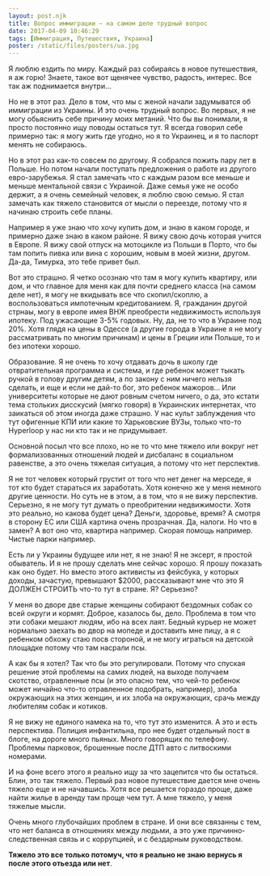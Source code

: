 ```yaml
---
layout: post.njk
title: Вопрос иммиграции – на самом деле трудный вопрос
date: 2017-04-09 10:46:29
tags: [Иммиграция, Путешествия, Украина]
poster: /static/files/posters/ua.jpg
---
```


Я люблю ездить по миру. Каждый раз собираясь в новое путешествия, я аж горю! Знаете, такое вот щенячее чувство, радость, интерес. Все так аж поднимается внутри… 

Но не в этот раз. Дело в том, что мы с женой начали задумыватся об иммиграции из Украины. И это очень трудный вопрос. Во первых, я не могу обьяснить себе причину моих метаний. Что бы вы понимали, я просто постоянно ищу поводы остаться тут. Я всегда говорил себе примерно так: я могу жить где угодно, но я то Украинец, и я то паспорт менять не собираюсь. 

Но в этот раз как-то совсем по другому. Я собрался пожить пару лет в Польше. Но потом начали поступать предложения о работе из другого евро-зарубежья. Я стал замечать что с каждым разом все меньше и меньше ментальной связи с Украиной. Даже семья уже не особо держит, а я очень семейный человек, я люблю свою семью. Я стал замечать как тяжело становится от мысли о переезде, потому что я начинаю строить себе планы.

Например я уже знаю что хочу купить дом, и знаю в каком городе, и примерно даже знаю в каком районе. Я вижу свою дочь которая учится в Европе. Я вижу свой отпуск на мотоцикле из Польши в Порто, что бы там попить пивка или вина с хорошим, новым в моей жизни, другом. Да-да, Тимурка, это тебе привет был.

Вот это страшно. Я четко осознаю что там я могу купить квартиру, или дом, и что главное для меня как для почти среднего класса (на самом деле нет), я могу не вкидывать все что скопил/скоплю, а воспользоваться импотечным кредитованием. Я, гражданин другой стрнаы, могу в европе имея ВНЖ преобрести недвижимость используя ипотеку. Под ужасающие 3-5% годовых. Ну, да, не то что в Украине под 20%. Хотя глядя на цены в Одессе (а другие города в Украине я не могу рассматривать по многим причинам) и цены в Греции или Польше, то и без ипотеки хорошо.

Образование. Я не очень то хочу отдавать дочь в школу где отвратительная программа и система, и где ребенок может тыкать ручкой в голову другим детям, а по закону с ним ничего нельзя сделать, и еще и если не дай-то бог, это ребенок мажоров… Или университеты которые не дают ровным счетом ничего, о да, это кстати тема стольких дисскусий (мягко говоря) в Украинских интернетах, что заикаться об этом иногда даже страшно. У нас культ заблуждения что тут офигенные КПИ или какие то Харьковские ВУЗы, только что-то Hyperloop у нас ни кто так и не придумывает. 

Основной посыл что все плохо, но не то что мне тяжело или вокруг нет формализованных отношений людей и дисбаланс в социальном равенстве, а это очень тяжелая ситуация, а потому что нет перспектив.

Я не тот человек который грустит от того что нет денег на мерседе, я тот кто будет стараться их заработать. Хотя конечно же у меня немного другие ценности. Но суть не в этом, а в том, что я не вижу перспектив. Серьезно, я не могу тут думать о преобритении недвижимости. Хотя это реально, но какова будет цена? Деньги, здоровье, время? А смотря в сторону ЕС или США картина очень прозрачная. Да, налоги. Но что в замен? А вот оно что, квартира например. Скорая помощь например. Чистые парки например. 

Есть ли у Украины будущее или нет, я не знаю! Я не эксерт, я простой обыватель. И я не прошу сделать мне сейчас хорошо. Я прошу показать как оно будет. Но вместо этого активисты из фейсбука, у которых доходы, зачастую, превышают $2000, рассказывают мне что это Я ДОЛЖЕН СТРОИТЬ что-то тут в стране. Я? Серьезно?

У меня во дворе две старые женщины собирают бездомных собак со всей округи и кормят. Доброе, казалось бы, дело. Проблема в том что эти собаки мешают людям, ибо на всех лаят. Бедный курьер не может нормально заехать во двор на мопеде и доставить мне пицу, а я с ребенком обхожу стаю посв стороной, и не могу играться на детской площадке потому что там насрали псы. 

А как бы я хотел? Так что бы это регулировали. Потому что спуская решение этой проблемы на самих людей, на выходе получаем скотство, отравленные псы (и это опасно тем, что чей-то ребенок может ничайно что-то отравленное подобрать, например), злоба окружающих на этих женщин, и их злоба на окружающих, срачь между любителям собак и котиков. 

Я не вижу не единого намека на то, что тут это изменится. А это и есть перспектива. Полиция инфантильна, про нее будет отдельный пост в блоге, на дороге много пьяных. Много говорящих по телефону. Проблемы парковок, брошенные после ДТП авто с литвоскими номерами. 

И на фоне всего этого я реально ищу за что зацепится что бы остаться. Блин, это так тяжело. Первый раз новое путешествие дается мне очень тяжело еще и не начавшись. Хотя все решается гораздо проще, даже найти жилье в аренду там проще чем тут. А мне тяжело, у меня тяжелые мысли.

Очень много глубочайших проблем в стране. И они все связанны с тем, что нет баланса в отношениях между людьми, а это уже причинно-следственная связь и с коррупцией, и с бездарным руководством.

**Тяжело это все только потомуч, что я реально не знаю вернусь я после этого отьезда или нет**.